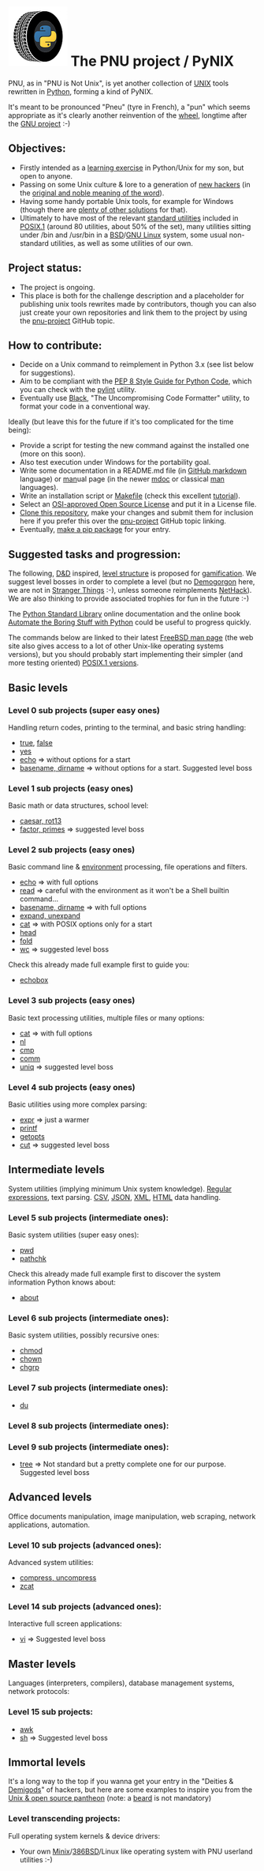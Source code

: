 # ![PNU logo](/_images/pnu-logo-small.png) The PNU project / PyNIX 
PNU, as in "PNU is Not Unix", is yet another collection of [UNIX](https://en.wikipedia.org/wiki/Unix) tools rewritten in [Python](https://www.python.org/), forming a kind of PyNIX.

It's meant to be pronounced "Pneu" (tyre in French), a "pun" which seems appropriate as it's clearly another reinvention of the [wheel](http://www.catb.org/jargon/html/W/wheel.html), longtime after the [GNU project](https://www.gnu.org/gnu/thegnuproject.en.html) :-)

## Objectives:
* Firstly intended as a [learning exercise](https://github.com/topics/learning-exercise) in Python/Unix for my son, but open to anyone.
* Passing on some Unix culture & lore to a generation of [new hackers](http://www.catb.org/~esr/jargon/) (in the [original and noble meaning of the word](http://www.catb.org/~esr/jargon/html/H/hacker.html)).
* Having some handy portable Unix tools, for example for Windows (though there are [plenty of other solutions](https://github.com/HubTou/PNU/discussions/3) for that).
* Ultimately to have most of the relevant [standard utilities](https://pubs.opengroup.org/onlinepubs/9699919799/idx/utilities.html) included in [POSIX.1](https://pubs.opengroup.org/onlinepubs/9699919799/nframe.html) (around 80 utilities, about 50% of the set), many utilities sitting under /bin and /usr/bin in a [BSD](https://en.wikipedia.org/wiki/Berkeley_Software_Distribution)/[GNU Linux](https://en.wikipedia.org/wiki/Linux) system, some usual non-standard utilities, as well as some utilities of our own.

## Project status:
* The project is ongoing.
* This place is both for the challenge description and a placeholder for publishing unix tools rewrites made by contributors, though you can also just create your own repositories and link them to the project by using the [pnu-project](https://github.com/topics/pnu-project) GitHub topic.


## How to contribute:
* Decide on a Unix command to reimplement in Python 3.x (see list below for suggestions).
* Aim to be compliant with the [PEP 8 Style Guide for Python Code](https://www.python.org/dev/peps/pep-0008/), which you can check with the [pylint](https://www.pylint.org/) utility.
* Eventually use [Black](https://github.com/psf/black), "The Uncompromising Code Formatter" utility, to format your code in a conventional way.

Ideally (but leave this for the future if it's too complicated for the time being):
* Provide a script for testing the new command against the installed one (more on this soon).
* Also test execution under Windows for the portability goal.
* Write some documentation in a README.md file (in [GitHub markdown](https://guides.github.com/features/mastering-markdown/) language) or [man](https://www.freebsd.org/cgi/man.cgi?query=man)ual page (in the newer [mdoc](https://www.freebsd.org/cgi/man.cgi?query=mdoc&sektion=7) or classical [man](https://www.freebsd.org/cgi/man.cgi?query=man&sektion=7) languages).
* Write an installation script or [Makefile](https://www.freebsd.org/cgi/man.cgi?query=makefiles) (check this excellent [tutorial](https://makefiletutorial.com/)).
* Select an [OSI-approved Open Source License](https://opensource.org/licenses) and put it in a License file.
* [Clone this repository](https://docs.github.com/en/github/creating-cloning-and-archiving-repositories/cloning-a-repository), make your changes and submit them for inclusion here if you prefer this over the [pnu-project](https://github.com/topics/pnu-project) GitHub topic linking.
* Eventually, [make a pip package](https://packaging.python.org/tutorials/packaging-projects/) for your entry.

## Suggested tasks and progression:
The following, [D&D](https://en.wikipedia.org/wiki/Dungeons_%26_Dragons) inspired, [level structure](https://github.com/HubTou/PNU/discussions/2) is proposed for [gamification](https://en.wikipedia.org/wiki/Gamification).
We suggest level bosses in order to complete a level (but no [Demogorgon](https://en.wikipedia.org/wiki/Demogorgon#Dungeons_&_Dragons) here, we are not in [Stranger Things](https://en.wikipedia.org/wiki/Stranger_Things) :-), unless someone reimplements [NetHack](https://en.wikipedia.org/wiki/NetHack)).
We are also thinking to provide associated trophies for fun in the future :-)

The [Python Standard Library](https://docs.python.org/3/library/index.html) online documentation and the online book [Automate the Boring Stuff with Python](https://automatetheboringstuff.com/) could be useful to progress quickly.

The commands below are linked to their latest [FreeBSD man page](https://www.freebsd.org/cgi/man.cgi) (the web site also gives access to a lot of other Unix-like operating systems versions), but you should probably start implementing their simpler (and more testing oriented) [POSIX.1 versions](https://pubs.opengroup.org/onlinepubs/9699919799/idx/utilities.html).

## Basic levels
### Level 0 sub projects (super easy ones)
Handling return codes, printing to the terminal, and basic string handling:
* [true](https://www.freebsd.org/cgi/man.cgi?query=true), [false](https://www.freebsd.org/cgi/man.cgi?query=false)
* [yes](https://www.freebsd.org/cgi/man.cgi?query=yes)
* [echo](https://www.freebsd.org/cgi/man.cgi?query=echo) => without options for a start
* [basename, dirname](https://www.freebsd.org/cgi/man.cgi?query=basename) => without options for a start. Suggested level boss

### Level 1 sub projects (easy ones)
Basic math or data structures, school level:
* [caesar, rot13](https://www.freebsd.org/cgi/man.cgi?query=caesar)
* [factor, primes](https://www.freebsd.org/cgi/man.cgi?query=factor) => suggested level boss

### Level 2 sub projects (easy ones)
Basic command line & [environment](https://www.freebsd.org/cgi/man.cgi?query=environ) processing, file operations and filters.
* [echo](https://www.freebsd.org/cgi/man.cgi?query=echo) => with full options
* [read](https://www.freebsd.org/cgi/man.cgi?query=read) => careful with the environment as it won't be a Shell builtin command...
* [basename, dirname](https://www.freebsd.org/cgi/man.cgi?query=basename) => with full options
* [expand, unexpand](https://www.freebsd.org/cgi/man.cgi?query=expand)
* [cat](https://www.freebsd.org/cgi/man.cgi?query=cat) => with POSIX options only for a start
* [head](https://www.freebsd.org/cgi/man.cgi?query=head)
* [fold](https://www.freebsd.org/cgi/man.cgi?query=fold)
* [wc](https://www.freebsd.org/cgi/man.cgi?query=wc) => suggested level boss

Check this already made full example first to guide you:
* [echobox](https://github.com/HubTou/PNU/tree/main/echobox)

### Level 3 sub projects (easy ones)
Basic text processing utilities, multiple files or many options:
* [cat](https://www.freebsd.org/cgi/man.cgi?query=cat) => with full options
* [nl](https://www.freebsd.org/cgi/man.cgi?query=nl)
* [cmp](https://www.freebsd.org/cgi/man.cgi?query=cmp)
* [comm](https://www.freebsd.org/cgi/man.cgi?query=comm)
* [uniq](https://www.freebsd.org/cgi/man.cgi?query=uniq) => suggested level boss

### Level 4 sub projects (easy ones)
Basic utilities using more complex parsing:
* [expr](https://www.freebsd.org/cgi/man.cgi?query=expr) => just a warmer
* [printf](https://www.freebsd.org/cgi/man.cgi?query=printf)
* [getopts](https://www.freebsd.org/cgi/man.cgi?query=getopts)
* [cut](https://www.freebsd.org/cgi/man.cgi?query=cut) => suggested level boss

## Intermediate levels
System utilities (implying minimum Unix system knowledge).
[Regular expressions](https://docs.python.org/3/library/re.html), text parsing.
[CSV](https://docs.python.org/3/library/csv.html), [JSON](https://docs.python.org/3/library/json.html), [XML](https://docs.python.org/3/library/xml.html), [HTML](https://docs.python.org/3/library/html.html) data handling.

### Level 5 sub projects (intermediate ones):
Basic system utilities (super easy ones):
* [pwd](https://www.freebsd.org/cgi/man.cgi?query=pwd)
* [pathchk](https://www.freebsd.org/cgi/man.cgi?query=pathchk)

Check this already made full example first to discover the system information Python knows about:
* [about](https://github.com/HubTou/PNU/tree/main/about)

### Level 6 sub projects (intermediate ones):
Basic system utilities, possibly recursive ones:
* [chmod](https://www.freebsd.org/cgi/man.cgi?query=chmod)
* [chown](https://www.freebsd.org/cgi/man.cgi?query=chown)
* [chgrp](https://www.freebsd.org/cgi/man.cgi?query=chgrp)

### Level 7 sub projects (intermediate ones):
* [du](https://www.freebsd.org/cgi/man.cgi?query=du)

### Level 8 sub projects (intermediate ones):

### Level 9 sub projects (intermediate ones):
* [tree](http://mama.indstate.edu/users/ice/tree/) => Not standard but a pretty complete one for our purpose. Suggested level boss

## Advanced levels
Office documents manipulation, image manipulation, web scraping, network applications, automation.

### Level 10 sub projects (advanced ones):
Advanced system utilities:
* [compress, uncompress](https://www.freebsd.org/cgi/man.cgi?query=compress)
* [zcat](https://www.freebsd.org/cgi/man.cgi?query=zcat)

### Level 14 sub projects (advanced ones):
Interactive full screen applications:
* [vi](https://www.freebsd.org/cgi/man.cgi?query=vi) => Suggested level boss

## Master levels
Languages (interpreters, compilers), database management systems, network protocols:

### Level 15 sub projects:
* [awk](https://www.freebsd.org/cgi/man.cgi?query=awk)
* [sh](https://www.freebsd.org/cgi/man.cgi?query=sh) => Suggested level boss

## Immortal levels
It's a long way to the top if you wanna get your entry in the "Deities & [Demigods](http://www.catb.org/jargon/html/D/demigod.html)" of hackers, but here are some examples to inspire you from the [Unix & open source pantheon](https://www.facesofopensource.com/unix/) (note: a [beard](http://jargonf.org/wiki/barbu) is not mandatory)

### Level transcending projects:
Full operating system kernels & device drivers:
* Your own [Minix](https://en.wikipedia.org/wiki/Minix)/[386BSD](https://en.wikipedia.org/wiki/386BSD)/Linux like operating system with PNU userland utilities :-)
